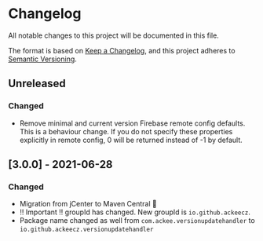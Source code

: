 # Changelog
All notable changes to this project will be documented in this file.

The format is based on [Keep a Changelog](https://keepachangelog.com/en/1.0.0/),
and this project adheres to [Semantic Versioning](https://semver.org/spec/v2.0.0.html).

## Unreleased
### Changed
- Remove minimal and current version Firebase remote config defaults. This is a behaviour change.
If you do not specify these properties explicitly in remote config, 0 will be returned instead of -1
by default.

## [3.0.0] - 2021-06-28
### Changed
- Migration from jCenter to Maven Central 🎉
- ‼️ Important ‼️ groupId has changed. New groupId is `io.github.ackeecz`.
- Package name changed as well from `com.ackee.versionupdatehandler` to `io.github.ackeecz.versionupdatehandler`
